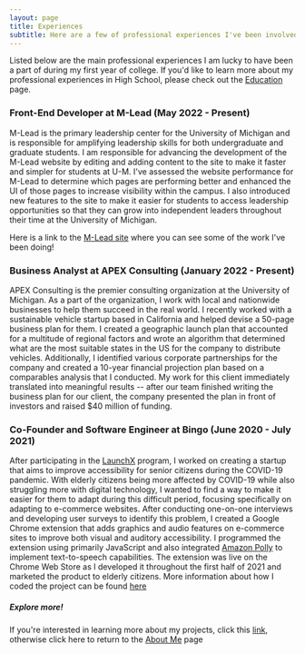 ```yaml
---
layout: page
title: Experiences
subtitle: Here are a few of professional experiences I've been involved in
---
```


Listed below are the main professional experiences I am lucky to have been a part of during my first year of college. If you'd like to learn more about my professional experiences in High School, please check out the [Education](https://ronithgan.github.io/education/) page.

### Front-End Developer at M-Lead (May 2022 - Present)

M-Lead is the primary leadership center for the University of Michigan and is responsible for amplifying leadership skills for both undergraduate and graduate students. I am responsible for advancing the development of the M-Lead website by editing and adding content to the site to make it faster and simpler for students at U-M. I've assessed the website performance for M-Lead to determine which pages are performing better and enhanced the UI of those pages to increase visibility within the campus. I also introduced new features to the site to make it easier for students to access leadership opportunities so that they can grow into independent leaders throughout their time at the University of Michigan.

Here is a link to the [M-Lead site](https://mlead.umich.edu/) where you can see some of the work I've been doing!

### Business Analyst at APEX Consulting (January 2022 - Present)

APEX Consulting is the premier consulting organization at the University of Michigan. As a part of the organization, I work with local and nationwide businesses to help them succeed in the real world. I recently worked with a sustainable vehicle startup based in California and helped devise a 50-page business plan for them. I created a geographic launch plan that accounted for a multitude of regional factors and wrote an algorithm that determined what are the most suitable states in the US for the company to distribute vehicles. Additionally, I identified various corporate partnerships for the company and created a 10-year financial projection plan based on a comparables analysis that I conducted. My work for this client immediately translated into meaningful results -- after our team finished writing the business plan for our client, the company presented the plan in front of investors and raised $40 million of funding.


### Co-Founder and Software Engineer at Bingo (June 2020 - July 2021)

After participating in the [LaunchX](https://launchx.com/) program, I worked on creating a startup that aims to improve accessibility for senior citizens during the COVID-19 pandemic. With elderly citizens being more affected by COVID-19 while also struggling more with digital technology, I wanted to find a way to make it easier for them to adapt during this difficult period, focusing specifically on adapting to e-commerce websites. After conducting one-on-one interviews and developing user surveys to identify this problem, I created a Google Chrome extension that adds graphics and audio features on e-commerce sites to improve both visual and auditory accessibility. I programmed the extension using primarily JavaScript and also integrated [Amazon Polly](https://aws.amazon.com/polly/) to implement text-to-speech capabilities. The extension was live on the Chrome Web Store as I developed it throughout the first half of 2021 and marketed the product to elderly citizens. More information about how I coded the project can be found [here](https://ronithgan.github.io/projects/)



##### Explore more!
If you're interested in learning more about my projects, click this [link](https://ronithgan.github.io/projects/), otherwise click here to return to the [About Me](https://ronithgan.github.io/aboutme/) page
